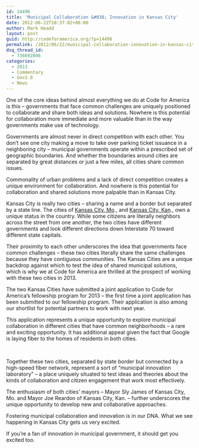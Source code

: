 ```yaml
---
id: 14496
title: 'Municipal Collaboration &#038; Innovation in Kansas City'
date: 2012-06-22T10:37:02+00:00
author: Mark Headd
layout: post
guid: http://codeforamerica.org/?p=14496
permalink: /2012/06/22/municipal-collaboration-innovation-in-kansas-city/
dsq_thread_id:
  - 736692806
categories:
  - 2013
  - Commentary
  - Gov2.0
  - News
---
```

One of the core ideas behind almost everything we do at Code for America is this &#8211; governments that face common challenges are uniquely positioned to collaborate and share both ideas and solutions. Nowhere is this potential for collaboration more immediate and more valuable than in the way governments make use of technology.

Governments are almost never in direct competition with each other. You don’t see one city making a move to take over parking ticket issuance in a neighboring city &#8211; municipal governments operate within a prescribed set of geographic boundaries. And whether the boundaries around cities are separated by great distances or just a few miles, all cities share common issues.

Commonality of urban problems and a lack of direct competition creates a unique environment for collaboration. And nowhere is this potential for collaboration and shared solutions more palpable than in Kansas City.

Kansas City is really two cities &#8211; sharing a name and a border but separated by a state line. The cities of [Kansas City, Mo](http://www.kcmo.org/CKCMO/index.htm)., and [Kansas City, Kan](http://www.wycokck.org/)., own a unique status in the country. While some citizens are literally neighbors across the street from one another, the two cities have different governments and look different directions down Interstate 70 toward different state capitals.

Their proximity to each other underscores the idea that governments face common challenges &#8211; these two cities literally share the same challenges because they have contiguous communities. The Kansas Cities are a unique backdrop against which to test the idea of shared municipal solutions, which is why we at Code for America are thrilled at the prospect of working with these two cities in 2013.

The two Kansas Cities have submitted a joint application to Code for America’s fellowship program for 2013 &#8211; the first time a joint application has been submitted to our fellowship program. Their application is also among our shortlist for potential partners to work with next year.

This application represents a unique opportunity to explore municipal collaboration in different cities that have common neighborhoods &#8211; a rare and exciting opportunity. It has additional appeal given the fact that Google is laying fiber to the homes of residents in both cities.

<center>
  <br />
</center>

Together these two cities, separated by state border but connected by a high-speed fiber network, represent a sort of “municipal innovation laboratory” &#8211; a place uniquely situated to test ideas and theories about the kinds of collaboration and citizen engagement that work most effectively.

The enthusiasm of both cities’ mayors &#8211; Mayor Sly James of Kansas City, Mo. and Mayor Joe Reardon of Kansas City, Kan. &#8211; further underscores the unique opportunity to develop new and collaborative approaches.

Fostering municipal collaboration and innovation is in our DNA. What we see happening in Kansas City gets us very excited.

If you’re a fan of innovation in municipal government, it should get you excited too.
